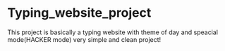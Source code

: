 # Typing_website_project
This project is basically a typing website with theme of day and speacial mode(HACKER mode)
very simple and clean project!

